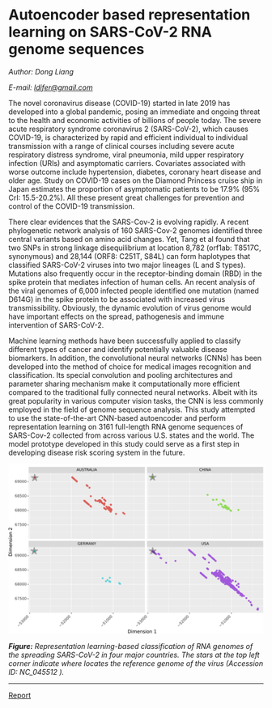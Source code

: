 # Autoencoder based representation learning on SARS-CoV-2 RNA genome sequences

*Author: Dong Liang*

*E-mail: ldifer@gmail.com*


The novel coronavirus disease (COVID-19) started in late 2019 has developed into a global pandemic, posing an immediate and ongoing threat to the health and economic activities of billions of people today. The severe acute respiratory syndrome coronavirus 2 (SARS-CoV-2), which causes COVID-19, is characterized by rapid and efficient individual to individual transmission with a range of clinical courses including severe acute respiratory distress syndrome, viral pneumonia, mild upper respiratory infection (URIs) and asymptomatic carriers.  Covariates associated with worse outcome include hypertension, diabetes, coronary heart disease and older age. Study on COVID-19 cases on the Diamond Princess cruise ship in Japan estimates the proportion of asymptomatic patients to be 17.9% (95% CrI: 15.5-20.2%). All these present great challenges for prevention and control of the COVID-19 transmission.

There clear evidences that the SARS-Cov-2 is evolving rapidly. A recent phylogenetic network analysis of 160 SARS-Cov-2 genomes identified three central variants based on amino acid changes. Yet, Tang et al found that two SNPs in strong linkage disequilibrium at location 8,782 (orf1ab: T8517C, synonymous) and 28,144 (ORF8: C251T, S84L) can form haplotypes that classified SARS-CoV-2 viruses into two major lineages (L and S types). Mutations also frequently occur in the receptor-binding domain (RBD) in the spike protein that mediates infection of human cells. An recent analysis of the viral genomes of 6,000 infected people identified one mutation (named D614G) in the spike protein to be associated with increased virus transmissibility. Obviously, the dynamic evolution of virus genome would have important effects on the spread, pathogenesis and immune intervention of SARS-CoV-2.

Machine learning methods have been successfully applied to classify different types of cancer and identify potentially valuable disease biomarkers. In addition, the convolutional neural networks (CNNs) has been developed into the method of choice for medical images recognition and classification. Its special convolution and pooling architectures and parameter sharing mechanism make it computationally more efficient compared to the traditional fully connected neural networks. Albeit with its great popularity in various computer vision tasks, the CNN is less commonly employed in the field of genome sequence analysis. This study attempted to use the state-of-the-art CNN-based autoencoder and perform representation learning on 3161 full-length RNA genome sequences of SARS-Cov-2 collected from across various U.S. states and the world. The model prototype developed in this study could serve as a first step in developing disease risk scoring system in the future.


![classification](image/by_location.png)

***Figure:** Representation learning-based classification of RNA genomes of the spreading SARS-CoV-2 in four major countries. The stars at the top left corner indicate where locates the reference genome of the virus (Accession ID: NC_045512 ).*

---

[Report](https://github.com/DongL/Autoencoder-based-representation-learning-on-SARS-CoV-2-RNA-genome-sequences/blob/master/Report.pdf)

